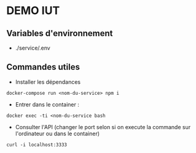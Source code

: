 # DEMO IUT

## Variables d'environnement

- ./service/.env

## Commandes utiles

- Installer les dépendances

`docker-compose run <nom-du-service> npm i`

- Entrer dans le container : 

`docker exec -ti <nom-du-service bash`

- Consulter l'API (changer le port selon si on execute la commande sur l'ordinateur ou dans le container)

`curl -i localhost:3333`
